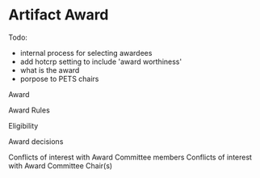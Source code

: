 # Artifact Award

Todo: 
- internal process for selecting awardees
- add hotcrp setting  to include 'award worthiness'
- what is the award
- porpose to PETS chairs

Award
 
Award Rules

Eligibility


Award decisions


Conflicts of interest with Award Committee members
Conflicts of interest with Award Committee Chair(s)
